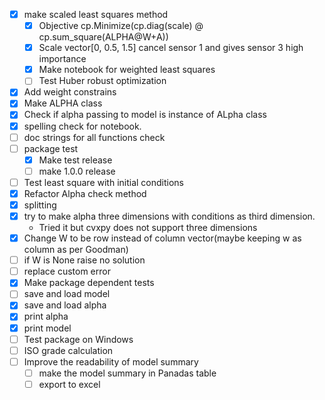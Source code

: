 - [x] make scaled least squares method
  - [x] Objective cp.Minimize(cp.diag(scale) @ cp.sum_square(ALPHA@W+A))
  - [x] Scale vector[0, 0.5, 1.5] cancel sensor 1 and gives sensor 3 high importance
  - [x] Make notebook for weighted least squares
  - [ ] Test Huber robust optimization
- [x] Add weight constrains
- [x] Make ALPHA class
- [x] Check if alpha passing to model is instance of ALpha class
- [x] spelling check for notebook.
- [ ] doc strings for all functions check
- [ ] package test
  - [x] Make test release
  - [ ] make 1.0.0 release  
- [ ] Test least square with initial conditions
- [x] Refactor Alpha check method 
- [x] splitting
- [x] try to make alpha three dimensions with conditions as third dimension.
  - Tried it but cvxpy does not support three dimensions
- [x] Change W to be row instead of column vector(maybe keeping w as column as per Goodman)
- [ ] if W is None raise no solution
- [ ] replace custom error 
- [x] Make package dependent tests
- [ ] save and load model
- [x] save and load alpha
- [x] print alpha
- [x] print model
- [ ] Test package on Windows
- [ ] ISO grade calculation
- [ ] Improve the readability of model summary
  - [ ] make the model summary in Panadas table
  - [ ] export to excel
